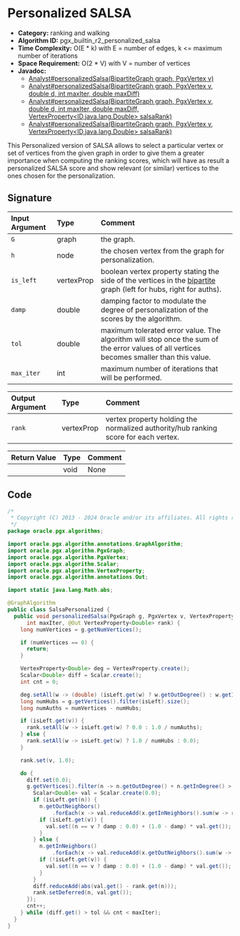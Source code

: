 # Personalized SALSA

- **Category:** ranking and walking
- **Algorithm ID:** pgx_builtin_r2_personalized_salsa
- **Time Complexity:** O(E * k) with E = number of edges, k <= maximum number of iterations
- **Space Requirement:** O(2 * V) with V = number of vertices
- **Javadoc:**
  - [Analyst#personalizedSalsa(BipartiteGraph graph, PgxVertex<ID> v)](https://docs.oracle.com/en/database/oracle/property-graph/24.3/spgjv/oracle/pgx/api/Analyst.html#personalizedSalsa_oracle_pgx_api_BipartiteGraph_oracle_pgx_api_PgxVertex_)
  - [Analyst#personalizedSalsa(BipartiteGraph graph, PgxVertex<ID> v, double d, int maxIter, double maxDiff)](https://docs.oracle.com/en/database/oracle/property-graph/24.3/spgjv/oracle/pgx/api/Analyst.html#personalizedSalsa_oracle_pgx_api_BipartiteGraph_oracle_pgx_api_PgxVertex_double_int_double_)
  - [Analyst#personalizedSalsa(BipartiteGraph graph, PgxVertex<ID> v, double d, int maxIter, double maxDiff, VertexProperty<ID,java.lang.Double> salsaRank)](https://docs.oracle.com/en/database/oracle/property-graph/24.3/spgjv/oracle/pgx/api/Analyst.html#personalizedSalsa_oracle_pgx_api_BipartiteGraph_oracle_pgx_api_PgxVertex_double_int_double_oracle_pgx_api_VertexProperty_)
  - [Analyst#personalizedSalsa(BipartiteGraph graph, PgxVertex<ID> v, VertexProperty<ID,java.lang.Double> salsaRank)](https://docs.oracle.com/en/database/oracle/property-graph/24.3/spgjv/oracle/pgx/api/Analyst.html#personalizedSalsa_oracle_pgx_api_BipartiteGraph_oracle_pgx_api_PgxVertex_oracle_pgx_api_VertexProperty_)

This Personalized version of SALSA allows to select a particular vertex or set of vertices from the given graph in order to give them a greater importance when computing the ranking scores, which will have as result a personalized SALSA score and show relevant (or similar) vertices to the ones chosen for the personalization.

## Signature

| Input Argument | Type | Comment |
| :--- | :--- | :--- |
| `G` | graph | the graph. |
| `h` | node | the chosen vertex from the graph for personalization. |
| `is_left` | vertexProp<bool> | boolean vertex property stating the side of the vertices in the [bipartite](prog-guides/mutation-subgraph/subgraph.html#create-a-bipartite-subgraph-based-on-a-vertex-list) graph (left for hubs, right for auths). |
| `damp` | double | damping factor to modulate the degree of personalization of the scores by the algorithm. |
| `tol` | double | maximum tolerated error value. The algorithm will stop once the sum of the error values of all vertices becomes smaller than this value. |
| `max_iter` | int | maximum number of iterations that will be performed. |

| Output Argument | Type | Comment |
| :--- | :--- | :--- |
| `rank` | vertexProp<double> | vertex property holding the normalized authority/hub ranking score for each vertex. |

| Return Value | Type | Comment |
| :--- | :--- | :--- |
| | void | None |

## Code

```java
/*
 * Copyright (C) 2013 - 2024 Oracle and/or its affiliates. All rights reserved.
 */
package oracle.pgx.algorithms;

import oracle.pgx.algorithm.annotations.GraphAlgorithm;
import oracle.pgx.algorithm.PgxGraph;
import oracle.pgx.algorithm.PgxVertex;
import oracle.pgx.algorithm.Scalar;
import oracle.pgx.algorithm.VertexProperty;
import oracle.pgx.algorithm.annotations.Out;

import static java.lang.Math.abs;

@GraphAlgorithm
public class SalsaPersonalized {
  public void personalizedSalsa(PgxGraph g, PgxVertex v, VertexProperty<Boolean> isLeft, double damp, double tol,
      int maxIter, @Out VertexProperty<Double> rank) {
    long numVertices = g.getNumVertices();

    if (numVertices == 0) {
      return;
    }

    VertexProperty<Double> deg = VertexProperty.create();
    Scalar<Double> diff = Scalar.create();
    int cnt = 0;

    deg.setAll(w -> (double) (isLeft.get(w) ? w.getOutDegree() : w.getInDegree()));
    long numHubs = g.getVertices().filter(isLeft).size();
    long numAuths = numVertices - numHubs;

    if (isLeft.get(v)) {
      rank.setAll(w -> isLeft.get(w) ? 0.0 : 1.0 / numAuths);
    } else {
      rank.setAll(w -> isLeft.get(w) ? 1.0 / numHubs : 0.0);
    }

    rank.set(v, 1.0);

    do {
      diff.set(0.0);
      g.getVertices().filter(n -> n.getOutDegree() + n.getInDegree() > 0).forEach(n -> {
        Scalar<Double> val = Scalar.create(0.0);
        if (isLeft.get(n)) {
          n.getOutNeighbors()
              .forEach(x -> val.reduceAdd(x.getInNeighbors().sum(w -> rank.get(w) / (deg.get(x) * deg.get(w)))));
          if (isLeft.get(v)) {
            val.set((n == v ? damp : 0.0) + (1.0 - damp) * val.get());
          }
        } else {
          n.getInNeighbors()
              .forEach(x -> val.reduceAdd(x.getOutNeighbors().sum(w -> rank.get(w) / (deg.get(x) * deg.get(w)))));
          if (!isLeft.get(v)) {
            val.set((n == v ? damp : 0.0) + (1.0 - damp) * val.get());
          }
        }
        diff.reduceAdd(abs(val.get() - rank.get(n)));
        rank.setDeferred(n, val.get());
      });
      cnt++;
    } while (diff.get() > tol && cnt < maxIter);
  }
}
```
